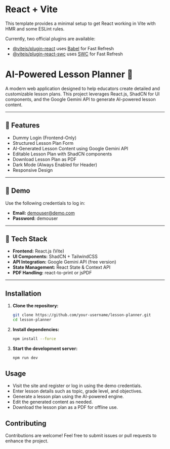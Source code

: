 # React + Vite

This template provides a minimal setup to get React working in Vite with HMR and some ESLint rules.

Currently, two official plugins are available:

- [@vitejs/plugin-react](https://github.com/vitejs/vite-plugin-react/blob/main/packages/plugin-react/README.md) uses [Babel](https://babeljs.io/) for Fast Refresh
- [@vitejs/plugin-react-swc](https://github.com/vitejs/vite-plugin-react-swc) uses [SWC](https://swc.rs/) for Fast Refresh

# AI-Powered Lesson Planner 🚀  

A modern web application designed to help educators create detailed and customizable lesson plans. This project leverages React.js, ShadCN for UI components, and the Google Gemini API to generate AI-powered lesson content.  

---

## 📖 Features  
- Dummy Login (Frontend-Only)  
- Structured Lesson Plan Form  
- AI-Generated Lesson Content using Google Gemini API  
- Editable Lesson Plan with ShadCN components  
- Download Lesson Plan as PDF  
- Dark Mode (Always Enabled for Header)  
- Responsive Design  

---

## 🚀 Demo  
Use the following credentials to log in:  
- **Email:** demouser@demo.com  
- **Password:** demouser  

---

## 🔧 Tech Stack  
- **Frontend:** React.js (Vite)  
- **UI Components:** ShadCN + TailwindCSS  
- **API Integration:** Google Gemini API (free version)  
- **State Management:** React State & Context API  
- **PDF Handling:** react-to-print or jsPDF  

---

## Installation

1. **Clone the repository:**
    ```bash
    git clone https://github.com/your-username/lesson-planner.git
    cd lesson-planner
    ```

2. **Install dependencies:**
    ```bash
    npm install --force
    ```

3. **Start the development server:**
    ```bash
    npm run dev
    ```

## Usage

- Visit the site and register or log in using the demo credentials.
- Enter lesson details such as topic, grade level, and objectives.
- Generate a lesson plan using the AI-powered engine.
- Edit the generated content as needed.
- Download the lesson plan as a PDF for offline use.

## Contributing

Contributions are welcome! Feel free to submit issues or pull requests to enhance the project.
